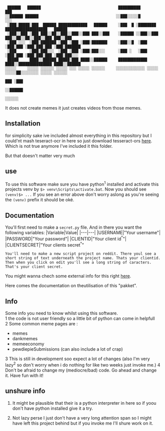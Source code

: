 ```
 ██████   ██████                                   ██████████                  ███
░░██████ ██████                                   ░░███░░░░░█                 ░░░
 ░███░█████░███  ██████ █████████████   ██████     ░███  █ ░████████   ███████████████████   ██████
 ░███░░███ ░███ ███░░██░░███░░███░░███ ███░░███    ░██████ ░░███░░███ ███░░██░░██░░███░░███ ███░░███
 ░███ ░░░  ░███░███████ ░███ ░███ ░███░███████     ░███░░█  ░███ ░███░███ ░███░███░███ ░███░███████
 ░███      ░███░███░░░  ░███ ░███ ░███░███░░░      ░███ ░   ░███ ░███░███ ░███░███░███ ░███░███░░░
 █████     ████░░██████ █████░███ ████░░██████     █████████████ ████░░███████████████ ████░░██████
░░░░░     ░░░░░ ░░░░░░ ░░░░░ ░░░ ░░░░░ ░░░░░░     ░░░░░░░░░░░░░ ░░░░░ ░░░░░██░░░░░░░░ ░░░░░ ░░░░░░
                                                                      ███ ░███
                                                                     ░░██████
                                                                      ░░░░░░
```

It does not create memes it just creates videos from those memes.

## Installation

for simplicity sake ive included almost everything in this repository but I could'nt mash teseract-ocr in here so just download tesseract-ors [here](https://github.com/UB-Mannheim/tesseract/wiki).
Which is not true anymore I've included it this folder.

But that doesn't matter very much

## use

To use this software make sure you have python<sup>1</sup> installed and activate this projects venv by `$> venv\Scripts\activate.bat`.
Now you should see `(venv)$> ...`
If you see an error above don't worry aslong as you're seeing the `(venv)` prefix it should be oké.

## Documentation

You'll first need to make a `secret.py` file. And in there you want the following variables:
|Variable|Value|
|---|---|
|USERNAME|"Your username"|
|PASSWORD|"Your password"|
|CLIENTID|"Your client id<sup>°</sup>"|
|CLIENTSECRET|"Your clients secret<sup>°</sup>"

```
You'll need to make a new script project on reddit. There youl see a short string of text underneath the project name. Thats your clientid. Then when you click on edit you'll see a long string of caracters. That's your client secret.
```

You might wanna chech some external info for this right [here](https://praw.readthedocs.io/en/latest/getting_started/quick_start.html).

Here comes the documentation on theutilisation of this "pakket".

## Info

Some info you need to know whilst using this software.  
1 the code is not user friendly so a little bit of python can come in helpfull  
2 Some common meme pages are :

- memes
- dankmemes
- memeeconomy
- pewdiepieSubmissions (can also include a lot of crap)

3 This is still in development soo expect a lot of changes (also I'm very lazy<sup>2</sup> so don't worry when i do nothing for like two weeks just invoke me.)
4 Don't be afraid to change my (mediocre/bad) code. Go ahead and change it. Have fun with it!

## unshure info

1. It might be plausible that their is a python interpreter in here so if yoou don't have python installed give it a try.

2) Not lazy perse I just don't have a very long attention span so I might have left this project behind but if you invoke me I'll shure work on it.
